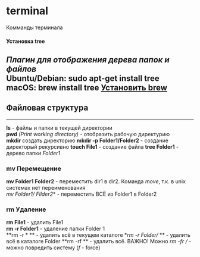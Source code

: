 # terminal
 Комманды терминала

#### Установка **tree**
*Плагин для отображения дерева папок и файлов*  
Ubuntu/Debian: sudo apt-get install tree  
macOS: brew install tree [Установить brew](https://www.google.com)
------
## Файловая структура
------
**ls** - файлы и папки в текущей директории  
**pwd** *(Print working directory)* - отобразить рабочую директурию  
**mkdir** создать директорию
**mkdir -p Folder1/Folder2** - создание директорый рекурсивно
**touch File1** - создание файла
**tree Folder1** - дерево папки *Folder1*  

### mv Перемещение
**mv Folder1 Folder2** - переместить dir1 в dir2. Команда *move*, т.к. в unix системах нет переименования  
**mv Folder1/* Filder2** - переместить ВСЁ из Folder1 в Folder2

### rm Удаление
**rm File1** - удалить File1  
**rm -r Folder1** -  удаление папки Folder 1  
**rm -r * ** - удалить всё в текущем каталоге
**rm -r Folder/* ** - удалить всё в каталоге Folder
**rm -rf ** - удалить всё. ВАЖНО! Можно *rm -fr /* - можно повредить систему (*f* - force)
